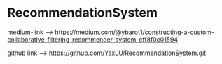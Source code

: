 # RecommendationSystem

medium-link --> https://medium.com/@ybarot1/constructing-a-custom-collaborative-filtering-recommender-system-cff8f0c01594

github link --> https://github.com/YaxLU/RecommendationSystem.git
